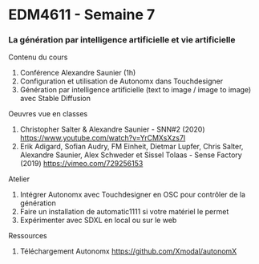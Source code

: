 # EDM4611 - Semaine 7
### La génération par intelligence artificielle et vie artificielle 

Contenu du cours 
1. Conférence Alexandre Saunier (1h) 
2. Configuration et utilisation de Autonomx dans Touchdesigner 
3. Génération par intelligence artificielle (text to image / image to image) avec Stable Diffusion

Oeuvres vue en classes
1. Christopher Salter & Alexandre Saunier - SNN#2 (2020) https://www.youtube.com/watch?v=YrCMXsXzs7I
2. Erik Adigard, Sofian Audry, FM Einheit, Dietmar Lupfer, Chris Salter, Alexandre Saunier, Alex Schweder et Sissel Tolaas - Sense Factory (2019) https://vimeo.com/729256153

Atelier 
1. Intégrer Autonomx avec Touchdesigner en OSC pour contrôler de la génération 
2. Faire un installation de automatic1111 si votre matériel le permet
3. Expérimenter avec SDXL en local ou sur le web

Ressources 
1. Téléchargement Autonomx https://github.com/Xmodal/autonomX
